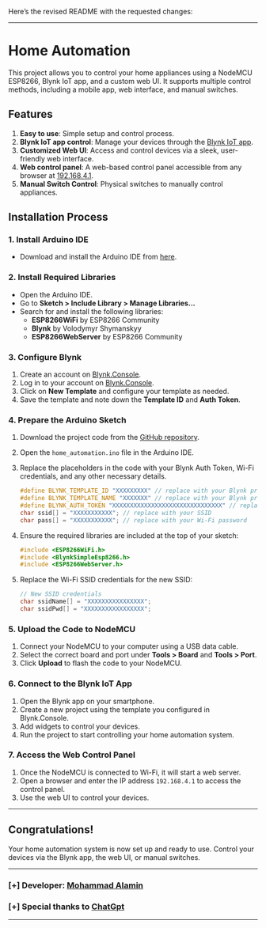 Here’s the revised README with the requested changes:

---

# Home Automation

This project allows you to control your home appliances using a NodeMCU ESP8266, Blynk IoT app, and a custom web UI. It supports multiple control methods, including a mobile app, web interface, and manual switches.

## Features

1. **Easy to use**: Simple setup and control process.
2. **Blynk IoT app control**: Manage your devices through the [Blynk IoT app](https://play.google.com/store/apps/details?id=cloud.blynk&hl=en).
3. **Customized Web UI**: Access and control devices via a sleek, user-friendly web interface.
4. **Web control panel**: A web-based control panel accessible from any browser at [192.168.4.1](http://192.168.4.1/).
5. **Manual Switch Control**: Physical switches to manually control appliances.

## Installation Process

### 1. Install Arduino IDE

- Download and install the Arduino IDE from [here](https://www.arduino.cc/en/software).

### 2. Install Required Libraries

- Open the Arduino IDE.
- Go to **Sketch > Include Library > Manage Libraries...**
- Search for and install the following libraries:
  - **ESP8266WiFi** by ESP8266 Community
  - **Blynk** by Volodymyr Shymanskyy
  - **ESP8266WebServer** by ESP8266 Community

### 3. Configure Blynk

1. Create an account on [Blynk.Console](https://blynk.cloud/dashboard/register).
2. Log in to your account on [Blynk.Console](https://blynk.cloud/dashboard/login).
3. Click on **New Template** and configure your template as needed.
4. Save the template and note down the **Template ID** and **Auth Token**.

### 4. Prepare the Arduino Sketch

1. Download the project code from the [GitHub repository](https://github.com/anbuinfosec/home-automation/blob/main/home_automation.ino).
2. Open the `home_automation.ino` file in the Arduino IDE.
3. Replace the placeholders in the code with your Blynk Auth Token, Wi-Fi credentials, and any other necessary details.

   ```cpp
   #define BLYNK_TEMPLATE_ID "XXXXXXXXX" // replace with your Blynk project template ID
   #define BLYNK_TEMPLATE_NAME "XXXXXXX" // replace with your Blynk project name
   #define BLYNK_AUTH_TOKEN "XXXXXXXXXXXXXXXXXXXXXXXXXXXXXXX" // replace with your Blynk project auth token
   char ssid[] = "XXXXXXXXXXX"; // replace with your SSID
   char pass[] = "XXXXXXXXXXX"; // replace with your Wi-Fi password
   ```

4. Ensure the required libraries are included at the top of your sketch:

   ```cpp
   #include <ESP8266WiFi.h>
   #include <BlynkSimpleEsp8266.h>
   #include <ESP8266WebServer.h>
   ```

5. Replace the Wi-Fi SSID credentials for the new SSID:

   ```cpp
   // New SSID credentials
   char ssidName[] = "XXXXXXXXXXXXXXXX";
   char ssidPwd[] = "XXXXXXXXXXXXXXXXX";
   ```

### 5. Upload the Code to NodeMCU

1. Connect your NodeMCU to your computer using a USB data cable.
2. Select the correct board and port under **Tools > Board** and **Tools > Port**.
3. Click **Upload** to flash the code to your NodeMCU.

### 6. Connect to the Blynk IoT App

1. Open the Blynk app on your smartphone.
2. Create a new project using the template you configured in Blynk.Console.
3. Add widgets to control your devices.
4. Run the project to start controlling your home automation system.

### 7. Access the Web Control Panel

1. Once the NodeMCU is connected to Wi-Fi, it will start a web server.
2. Open a browser and enter the IP address `192.168.4.1` to access the control panel.
3. Use the web UI to control your devices.

---

## Congratulations!

Your home automation system is now set up and ready to use. Control your devices via the Blynk app, the web UI, or manual switches.

---

### [+] Developer: [Mohammad Alamin](https://anbusec.xyz)
### [+] Special thanks to [ChatGpt](https://chatgpt.com/)
---
